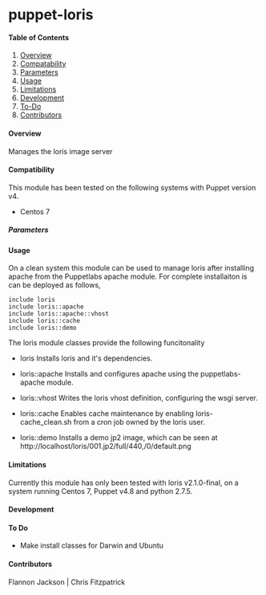 # puppet-loris

#### Table of Contents

1. [Overview](#overview)
2. [Compatability](#compatibility)
3. [Parameters](#parameters)
4. [Usage](#usage)
5. [Limitations](#limitations)
6. [Development](#development)
5. [To-Do](#to-do)
5. [Contributors](#contributors)

#### Overview

Manages the loris image server


#### Compatibility

This module has been tested on the following systems with Puppet version v4.

  * Centos 7


##### Parameters


#### Usage

On a clean system this module can be used to manage loris after installing apache from the Puppetlabs apache module.  For complete installaiton is can be deployed as follows,

    include loris
    include loris::apache
    include loris::apache::vhost
    include loris::cache
    include loris::demo

The loris module classes provide the following funcitonality

 *  loris
    Installs loris and it's dependencies.
 
 *  loris::apache
    Installs and configures apache using the puppetlabs-apache module.

 *  loris::vhost
    Writes the loris vhost definition, configuring the wsgi server.

 * loris::cache
   Enables cache maintenance by enabling loris-cache_clean.sh from a cron job owned by the loris user. 

 * loris::demo
   Installs a demo jp2 image, which can be seen at http://localhost/loris/001.jp2/full/440,/0/default.png
  

#### Limitations

Currently this module has only been tested with loris v2.1.0-final, on a system running Centos 7, Puppet v4.8 and python 2.7.5.


#### Development


#### To Do

  * Make install classes for Darwin and Ubuntu


#### Contributors

Flannon Jackson | Chris Fitzpatrick

